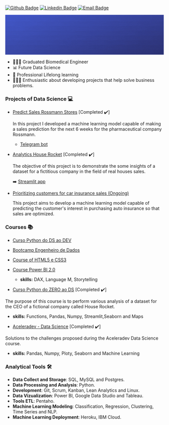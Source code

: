 [![Github Badge](https://img.shields.io/badge/-Github-000?style=flat-square&logo=Github&logoColor=white&link=https://github.com/brunalimap)](https://github.com/brunalimap)
[![Linkedin Badge](https://img.shields.io/badge/-LinkedIn-blue?style=flat-square&logo=Linkedin&logoColor=white&link=https://www.linkedin.com/in/brunalimap/)](https://www.linkedin.com/in/brunalimap/)
[![Email Badge](https://img.shields.io/badge/email-brunapereira%40geb.inatel.br-red)](brunapereira@geb.inatel.br)

<img  align="center" width="1000" src="https://github.com/brunalimap/brunalimap/blob/main/img/img01.gif">

- 👩🏻‍🎓 Graduated Biomedical Engineer 
-  📊 Future Data Science 
-  📖 Professional Lifelong learning 
- 👩🏻‍💻 Enthusiastic about developing projects that help solve business problems.

### Projects of Data Science 💻
- [Predict Sales Rossmann Stores](https://github.com/brunalimap/DataScience_em_Producao) [Completed ✔️] 

  In this project I developed a machine learning model capable of making a sales prediction for the next 6 weeks for the pharmaceutical company Rossmann. 
  
  - [Telegram bot](https://t.me/Rossmannsales_Bot)

  
- [Analytics House Rocket](https://github.com/brunalimap/project_house_rocket) [Completed ✔️] 

  The objective of this project is to demonstrate the some insights of a dataset for a fictitious company in the field of real houses sales. 
  
  ➡️ [Streamlit app](https://simulation-house-rocket.herokuapp.com/) 

- [Prioritizing customers for car insurance sales (Ongoing)](https://github.com/brunalimap/health_insurance_cross_sell)

  This project aims to develop a machine learning model capable of predicting the customer's interest in purchasing auto insurance so that sales are optimized.
  


### Courses 📚
- [Curso Python do DS ao DEV](https://github.com/brunalimap/python_ds_dev)
- [Bootcamp Engenheiro de Dados](https://github.com/brunalimap/data_collect/blob/main/README.md)
- [Course of HTML5 e CSS3](https://github.com/brunalimap/exercicios_html_css)

- [Course Power BI 2.0](https://github.com/brunalimap/Power_BI_DSA_2.0/blob/main/README.md)
  - <b>skills:</b> DAX, Language M, Storytelling
      
- [Curso Python do ZERO ao DS](https://github.com/brunalimap/house_rocket) [Completed ✔️]

The purpose of this course is to perform various analysis of a dataset for the CEO of a fictional company called House Rocket.
    
   - <b>skills:</b> Functions, Pandas, Numpy, Streamlit,Seaborn and Maps  
  
- [Aceleradev - Data Science](https://github.com/brunalimap/AceleraDev_DataScience) [Completed ✔️]
 
 Solutions to the challenges proposed during the Aceleradev Data Science course.
  
   - <b>skills:</b> Pandas, Numpy, Ploty, Seaborn and Machine Learning
  

### Analytical Tools 🛠️
- <b>Data Collect and Storage</b>: SQL, MySQL and Postgres. 
- <b>Data Processing and Analysis</b>: Python.
- <b>Development</b>: Git, Scrum, Kanban, Lean Analytics and Linux.
- <b>Data Vizualization</b>: Power BI, Google Data Studio and Tableau. 
- <b>Tools ETL</b>: Pentaho.
- <b>Machine Learning Modeling</b>: Classification, Regression, Clustering, Time Series and NLP.
- <b>Machine Learning Deployment</b>: Heroku, IBM Cloud.









